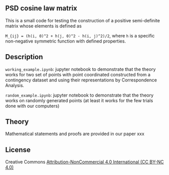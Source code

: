 ## PSD cosine law matrix
This is a small code for testing the construction of a positive semi-definite matrix whose elements is defined as 

`M_{ij} = (h(i, 0)^2 + h(j, 0)^2 - h(i, j)^2)/2`, where `h` is a specific non-negative symmetric function with defined properties.

## Description
`working_example.ipynb`: jupyter notebook to demonstrate that the theory works for two set of points with point coordinated constructed from a contingency dataset and using their representations by Correspondence Analysis.

`random_example.ipynb`: jupyter notebook to demonstrate that the theory works on randomly generated points (at least it works for the few trials done with our computers)

## Theory
Mathematical statements and proofs are provided in our paper xxx 

## License
Creative Commons [Attribution-NonCommercial 4.0 International (CC BY-NC 4.0)](https://creativecommons.org/licenses/by-nc/4.0/)
